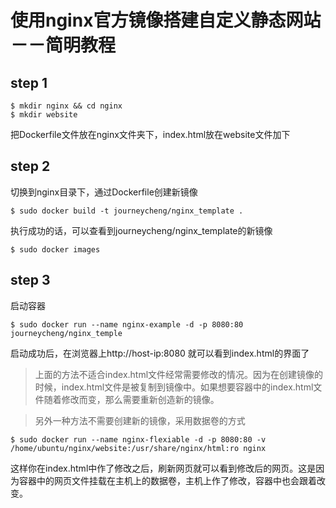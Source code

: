 # 使用nginx官方镜像搭建自定义静态网站－－简明教程

## step 1
```
$ mkdir nginx && cd nginx
$ mkdir website
```
 把Dockerfile文件放在nginx文件夹下，index.html放在website文件加下
 
## step 2
切换到nginx目录下，通过Dockerfile创建新镜像
```
$ sudo docker build -t journeycheng/nginx_template .
```
执行成功的话，可以查看到journeycheng/nginx_template的新镜像
```
$ sudo docker images
```
## step 3
启动容器
```
$ sudo docker run --name nginx-example -d -p 8080:80 journeycheng/nginx_temple
```
启动成功后，在浏览器上http://host-ip:8080 就可以看到index.html的界面了


> 上面的方法不适合index.html文件经常需要修改的情况。因为在创建镜像的时候，index.html文件是被复制到镜像中。如果想要容器中的index.html文件随着修改而变，那么需要重新创造新的镜像。

> 另外一种方法不需要创建新的镜像，采用数据卷的方式
```
$ sudo docker run --name nginx-flexiable -d -p 8080:80 -v /home/ubuntu/nginx/website:/usr/share/nginx/html:ro nginx
```
这样你在index.html中作了修改之后，刷新网页就可以看到修改后的网页。这是因为容器中的网页文件挂载在主机上的数据卷，主机上作了修改，容器中也会跟着改变。
